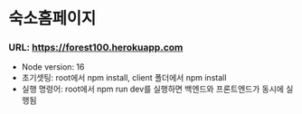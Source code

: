 # 숙소홈페이지
### URL: https://forest100.herokuapp.com
<ul>
    <li>Node version: 16</li>
    <li>초기셋팅: root에서 npm install, client 폴더에서 npm install</li>
    <li>실행 명령어: root에서 npm run dev를 실행하면 백엔드와 프론트엔드가 동시에 실행됨</li>
</ul>
